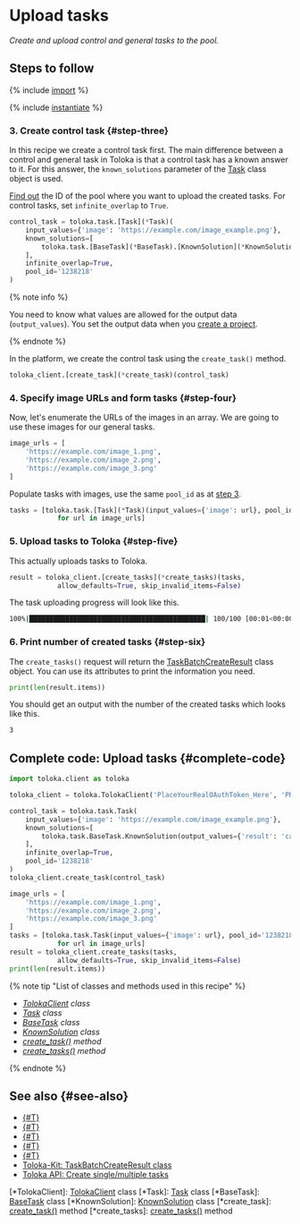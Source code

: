 # Upload tasks

_Create and upload control and general tasks to the pool._

## Steps to follow

{% include [import](../_includes/recipes/import.md) %}

{% include [instantiate](../_includes/recipes/instantiate.md) %}

### 3. Create control task {#step-three}

In this recipe we create a control task first. The main difference between a control and general task in Toloka is that a control task has a known answer to it. For this answer, the `known_solutions` parameter of the [Task](../reference/toloka.client.task.Task.md) class object is used.

[Find out](get-pools.md) the ID of the pool where you want to upload the created tasks. For control tasks, set `infinite_overlap` to `True`.

```python
control_task = toloka.task.[Task](*Task)(
    input_values={'image': 'https://example.com/image_example.png'},
    known_solutions=[
        toloka.task.[BaseTask](*BaseTask).[KnownSolution](*KnownSolution)(output_values={'result': 'cat'})
    ],
    infinite_overlap=True,
    pool_id='1238218'
)
```

{% note info %}

You need to know what values are allowed for the output data (`output_values`). You set the output data when you [create a project](create-project.md#step-three).

{% endnote %}

In the platform, we create the control task using the `create_task()` method.

```python
toloka_client.[create_task](*create_task)(control_task)
```

### 4. Specify image URLs and form tasks {#step-four}

Now, let's enumerate the URLs of the images in an array. We are going to use these images for our general tasks.

```python
image_urls = [
    'https://example.com/image_1.png',
    'https://example.com/image_2.png',
    'https://example.com/image_3.png'
]
```

Populate tasks with images, use the same `pool_id` as at [step 3](#step-three).

```python
tasks = [toloka.task.[Task](*Task)(input_values={'image': url}, pool_id='1238218')
            for url in image_urls]
```

### 5. Upload tasks to Toloka {#step-five}

This actually uploads tasks to Toloka.

```python
result = toloka_client.[create_tasks](*create_tasks)(tasks,
            allow_defaults=True, skip_invalid_items=False)
```

The task uploading progress will look like this.

```bash
100%|████████████████████████████████████████████| 100/100 [00:01<00:00, 52.35it/s]
```

### 6. Print number of created tasks {#step-six}

The `create_tasks()` request will return the [TaskBatchCreateResult](../reference/toloka.client.batch_create_results.TaskBatchCreateResult.md) class object. You can use its attributes to print the information you need.

```python
print(len(result.items))
```

You should get an output with the number of the created tasks which looks like this.

```bash
3
```

## Complete code: Upload tasks {#complete-code}

```python
import toloka.client as toloka

toloka_client = toloka.TolokaClient('PlaceYourRealOAuthToken_Here', 'PRODUCTION')

control_task = toloka.task.Task(
    input_values={'image': 'https://example.com/image_example.png'},
    known_solutions=[
        toloka.task.BaseTask.KnownSolution(output_values={'result': 'cat'})
    ],
    infinite_overlap=True,
    pool_id='1238218'
)
toloka_client.create_task(control_task)

image_urls = [
    'https://example.com/image_1.png',
    'https://example.com/image_2.png',
    'https://example.com/image_3.png'
]
tasks = [toloka.task.Task(input_values={'image': url}, pool_id='1238218')
            for url in image_urls]
result = toloka_client.create_tasks(tasks,
            allow_defaults=True, skip_invalid_items=False)
print(len(result.items))
```

{% note tip "List of classes and methods used in this recipe" %}

- _[TolokaClient](../reference/toloka.client.TolokaClient.md) class_
- _[Task](../reference/toloka.client.task.Task.md) class_
- _[BaseTask](../reference/toloka.client.task.BaseTask.md) class_
- _[KnownSolution](../reference/toloka.client.task.BaseTask.KnownSolution.md) class_
- _[create_task()](../reference/toloka.client.TolokaClient.create_task.md) method_
- _[create_tasks()](../reference/toloka.client.TolokaClient.create_tasks.md) method_

{% endnote %}

## See also {#see-also}

- [{#T}](../../guide/concepts/overview.md)
- [{#T}](learn-basics.md)
- [{#T}](use-cases.md)
- [{#T}](../../guide/concepts/goldenset.md)
- [{#T}](get-pools.md)
- [Toloka-Kit: TaskBatchCreateResult class](../reference/toloka.client.batch_create_results.TaskBatchCreateResult.md)
- [Toloka API: Create single/multiple tasks](https://toloka.ai/docs/api/api-reference/#post-/tasks)

[*TolokaClient]: [TolokaClient](../reference/toloka.client.TolokaClient.md) class
[*Task]: [Task](../reference/toloka.client.task.Task.md) class
[*BaseTask]: [BaseTask](../reference/toloka.client.task.BaseTask.md) class
[*KnownSolution]: [KnownSolution](../reference/toloka.client.task.BaseTask.KnownSolution.md) class
[*create_task]: [create_task()](../reference/toloka.client.TolokaClient.create_task.md) method
[*create_tasks]: [create_tasks()](../reference/toloka.client.TolokaClient.create_tasks.md) method